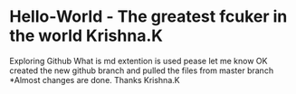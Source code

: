 # Hello-World - The greatest fcuker in the world Krishna.K
Exploring Github
What is md extention is used pease let me know
OK created the new github branch and pulled the files from master branch
*Almost changes are done. Thanks Krishna.K
